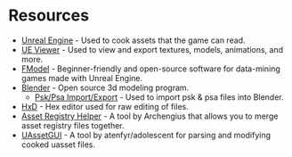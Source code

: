 # Resources

- [Unreal Engine](https://www.unrealengine.com/en-US/download) - Used to cook assets that the game can read.
- [UE Viewer](https://www.gildor.org/en/projects/umodel) - Used to view and export textures, models, animations, and more.
- [FModel](https://github.com/iAmAsval/FModel) - Beginner-friendly and open-source software for data-mining games made with Unreal Engine.
- [Blender](https://www.blender.org/download/) - Open source 3d modeling program.
    - [Psk/Psa Import/Export](https://github.com/Befzz/blender3d_import_psk_psa) - Used to import psk & psa files into Blender.
- [HxD](https://mh-nexus.de/en/hxd/) - Hex editor used for raw editing of files.
- [Asset Registry Helper](https://cdn.discordapp.com/attachments/877980209083723797/908631102703403018/AssetRegistryHelper.zip) - A tool by Archengius that allows you to merge asset registry files together.
- [UAssetGUI](https://github.com/atenfyr/UAssetGUI) - A tool by atenfyr/adolescent for parsing and modifying cooked uasset files.